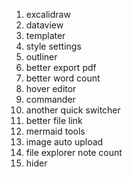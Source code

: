 1. excalidraw
2. dataview
3. templater
4. style settings
5. outliner
6. better export pdf
7. better word count
8. hover editor
9. commander
10. another quick switcher
11. better file link
12. mermaid tools
13. image auto upload
14. file explorer note count
15. hider
